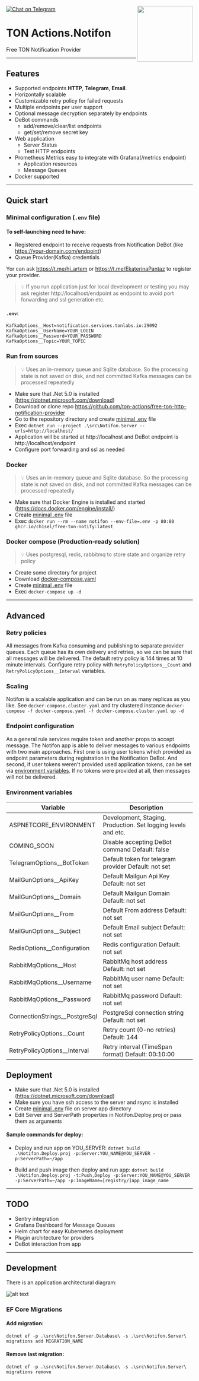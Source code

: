 [![Chat on Telegram](https://img.shields.io/badge/chat-on%20telegram-9cf.svg)](https://t.me/ton_actions_chat)
[<img src="https://avatars3.githubusercontent.com/u/67861283?s=150&u=4536b61595a1b422604fab8a7012092d891278f6&v=4" align="right" width="150">](https://freeton.org/)

# TON Actions.Notifon

Free TON Notification Provider

---

## Features

- Supported endpoints **HTTP**, **Telegram**, **Email**.
- Horizontally scalable
- Customizable retry policy for failed requests
- Multiple endpoints per user support
- Optional message decryption separately by endpoints
- DeBot commands
    - add/remove/clear/list endpoints
    - get/set/remove secret key
- Web application
    - Server Status
    - Test HTTP endpoints
- Prometheus Metrics easy to integrate with Grafana(/metrics endpoint)
    - Application resources
    - Message Queues
- Docker supported

---

## Quick start

### Minimal configuration (`.env` file)

#### To self-launching need to have:

- Registered endpoint to receive requests from Notification DeBot (like https://your-domain.com/endpoint)
- Queue Provider(Kafka) credentials

Yor can ask https://t.me/hi_artem or https://t.me/EkaterinaPantaz to register your provider.

> 💡 If you run application just for local development or testing you may ask register http://localhost/endpoint as endpoint to avoid port forwarding and ssl generation etc.

#### `.env`:

```dotenv
KafkaOptions__Host=notification.services.tonlabs.io:29092
KafkaOptions__UserName=YOUR_LOGIN
KafkaOptions__Password=YOUR_PASSWORD
KafkaOptions__Topic=YOUR_TOPIC
```

### Run from sources

> 💡 Uses an in-memory queue and Sqlite database. So the processing state is not saved on disk, and not committed Kafka messages can be processed repeatedly

- Make sure that .Net 5.0 is installed (https://dotnet.microsoft.com/download)
- Download or clone repo https://github.com/ton-actions/free-ton-http-notification-provider
- Go to the repository directory and create [minimal .env](#env) file
- Exec `dotnet run --project .\src\Notifon.Server --urls=http://localhost/`
- Application will be started at http://localhost and DeBot endpoint is http://localhost/endpoint
- Configure port forwarding and ssl as needed

### Docker

> 💡 Uses an in-memory queue and Sqlite database. So the processing state is not saved on disk, and not committed Kafka messages can be processed repeatedly

- Make sure that Docker Engine is installed and started (https://docs.docker.com/engine/install/)
- Create [minimal .env](#env) file
- Exec `docker run --rm --name notifon --env-file=.env -p 80:80 ghcr.io/ch1sel/free-ton-notify:latest`

### Docker compose (Production-ready solution)

> 💡 Uses postgresql, redis, rabbitmq to store state and organize retry policy

- Create some directory for project
- Download
  [docker-compose.yaml](https://raw.githubusercontent.com/ton-actions/free-ton-http-notification-provider/main/.docker-compose/docker-compose.yaml)
- Create [minimal .env](#env) file
- Exec `docker-compose up -d`

---

## Advanced

### Retry policies

All messages from Kafka consuming and publishing to separate provider queues. Each queue has its own delivery and retries, so we can be sure
that all messages will be delivered. The default retry policy is 144 times at 10 minute intervals. Configure retry policy
with `RetryPolicyOptions__Count` and `RetryPolicyOptions__Interval` variables.

### Scaling

Notifon is a scalable application and can be run on as many replicas as you like. See `docker-compose.cluster.yaml` and try clustered
instance `docker-compose -f docker-compose.yaml -f docker-compose.cluster.yaml up -d`

### Endpoint configuration

As a general rule services require token and another props to accept message. The Notifon app is able to deliver messages to various
endpoints with two main approaches. First one is using user tokens which provided as endpoint parameters during registration in the
Notification DeBot. And second, if user tokens weren't provided used application tokens, can be set
via [environment variables](#Environment-variables). If no tokens were provided at all, then messages will not be delivered.

### Environment variables

|        **Variable**           |                       **Description**                         |
|-------------------------------|---------------------------------------------------------------|
| ASPNETCORE_ENVIRONMENT        | Development, Staging, Production. Set logging levels and etc. |
| COMING_SOON                   | Disable accepting DeBot command Default: false                |
| TelegramOptions__BotToken     | Default token for telegram provider Default: not set          |
| MailGunOptions__ApiKey        | Default Mailgun Api Key Default: not set                      |
| MailGunOptions__Domain        | Default Mailgun Domain Default: not set                       |
| MailGunOptions__From          | Default From address Default: not set                         |
| MailGunOptions__Subject       | Default Email subject Default: not set                        |
| RedisOptions__Configuration   | Redis configuration Default: not set                          |
| RabbitMqOptions__Host         | RabbitMq host address Default: not set                        |
| RabbitMqOptions__Username     | RabbitMq user name Default: not set                           |
| RabbitMqOptions__Password     | RabbitMq password Default: not set                            |
| ConnectionStrings__PostgreSql | PostgreSql connection string Default: not set                 |
| RetryPolicyOptions__Count     | Retry count (0-no retries) Default: 144                       |
| RetryPolicyOptions__Interval  | Retry interval (TimeSpan format) Default: 00:10:00            |

## Deployment

- Make sure that .Net 5.0 is installed (https://dotnet.microsoft.com/download)
- Make sure you have ssh access to the server and rsync is installed
- Create [minimal .env](#env) file on server app directory
- Edit Server and ServerPath properties in Notifon.Deploy.proj or pass them as arguments

#### Sample commands for deploy:

- Deploy and run app on YOU_SERVER:
  `dotnet build .\Notifon.Deploy.proj -p:Server:YOU_NAME@YOU_SERVER -p:ServerPath=~/app`

- Build and push image then deploy and run app:
  `dotnet build .\Notifon.Deploy.proj -t:Push,Deploy -p:Server:YOU_NAME@YOU_SERVER -p:ServerPath=~/app -p:ImageName=[registry/]app_image_name`

---

## TODO

- Sentry integration
- Grafana Dashboard for Message Queues
- Helm chart for easy Kubernetes deployment
- Plugin architecture for providers
- DeBot interaction from app

---

## Development

There is an application architectural diagram:

![alt text](https://github.com/ch1seL/free-ton-http-notification-provider/blob/main/docs/Notifon%20Application%20Architectural%20Diagram.drawio.png?raw=true)

### EF Core Migrations

#### Add migration:

```shell
dotnet ef -p .\src\Notifon.Server.Database\ -s .\src\Notifon.Server\ migrations add MIGRATION_NAME
```

#### Remove last migration:

```shell
dotnet ef -p .\src\Notifon.Server.Database\ -s .\src\Notifon.Server\ migrations remove
```
